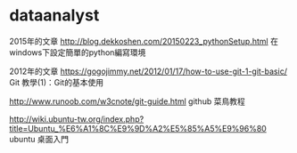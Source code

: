 # dataanalyst

2015年的文章
http://blog.dekkoshen.com/20150223_pythonSetup.html
在windows下設定簡單的python編寫環境

2012年的文章
https://gogojimmy.net/2012/01/17/how-to-use-git-1-git-basic/
Git 教學(1)：Git的基本使用

http://www.runoob.com/w3cnote/git-guide.html
github 菜鳥教程

http://wiki.ubuntu-tw.org/index.php?title=Ubuntu_%E6%A1%8C%E9%9D%A2%E5%85%A5%E9%96%80
ubuntu 桌面入門

